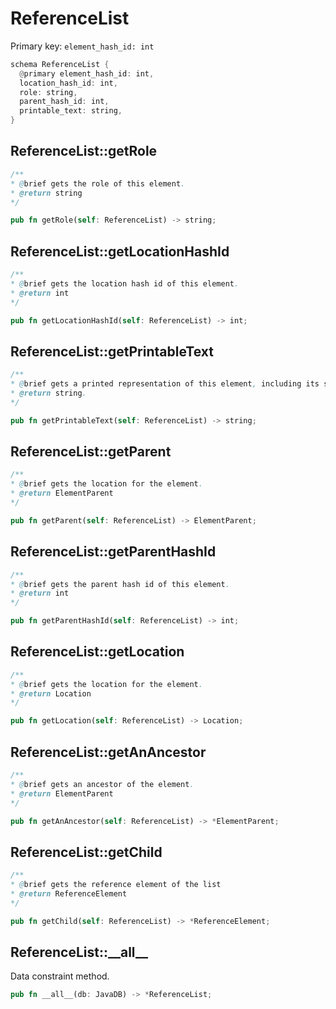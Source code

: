 # ReferenceList

Primary key: `element_hash_id: int`

```rust
schema ReferenceList {
  @primary element_hash_id: int,
  location_hash_id: int,
  role: string,
  parent_hash_id: int,
  printable_text: string,
}
```
## ReferenceList::getRole

```java
/**
* @brief gets the role of this element.
* @return string
*/
```
```rust
pub fn getRole(self: ReferenceList) -> string;
```
## ReferenceList::getLocationHashId

```java
/**
* @brief gets the location hash id of this element.
* @return int
*/
```
```rust
pub fn getLocationHashId(self: ReferenceList) -> int;
```
## ReferenceList::getPrintableText

```java
/**
* @brief gets a printed representation of this element, including its structure where applicable.
* @return string.
*/
```
```rust
pub fn getPrintableText(self: ReferenceList) -> string;
```
## ReferenceList::getParent

```java
/**
* @brief gets the location for the element.
* @return ElementParent
*/
```
```rust
pub fn getParent(self: ReferenceList) -> ElementParent;
```
## ReferenceList::getParentHashId

```java
/**
* @brief gets the parent hash id of this element.
* @return int
*/
```
```rust
pub fn getParentHashId(self: ReferenceList) -> int;
```
## ReferenceList::getLocation

```java
/**
* @brief gets the location for the element.
* @return Location
*/
```
```rust
pub fn getLocation(self: ReferenceList) -> Location;
```
## ReferenceList::getAnAncestor

```java
/**
* @brief gets an ancestor of the element.
* @return ElementParent 
*/
```
```rust
pub fn getAnAncestor(self: ReferenceList) -> *ElementParent;
```
## ReferenceList::getChild

```java
/**
* @brief gets the reference element of the list
* @return ReferenceElement 
*/
```
```rust
pub fn getChild(self: ReferenceList) -> *ReferenceElement;
```
## ReferenceList::\_\_all\_\_

Data constraint method.

```rust
pub fn __all__(db: JavaDB) -> *ReferenceList;
```
